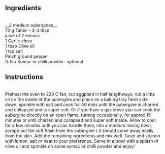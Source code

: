 <h2> Ingredients </h2>
<br>  
__2 medium aubergines__<br>
70 g Tahini – 2-3 tbsp<br>
juice of 2 lemons<br>
1 Garlic clove<br>
1 tbsp Olive oil<br>
1 tsp salt<br>
Pinch ground pepper<br>
¼ tsp Sumac or chilli powder- optional<br>

<h2> Instructions </h2>
<br>
Preheat the oven to 220 C fan, cut eggplant in half lengthways, rub a little oil on the inside of the aubergine and place on a baking tray flesh side down, sprinkle with salt and cook for 40 mins until the aubergine is charred and collapsed and is super soft. Or if you have a gas stove you can cook the aubergine directly on an open flame, turning occasionally, for approx 15 minutes or until charred and collapsed and super soft inside. Allow to cool for a few minutes until you can handle them, into a medium mixing bowl, scrape out the soft flesh from the aubergine ( it should come away easily from the skin. Add the remaining ingredients and mix well. Taste and season with lemon, salt or heat to your preference. Serve in a bowl with a splash of olive oil and sprinkle on some sumac or chilli powder and enjoy!